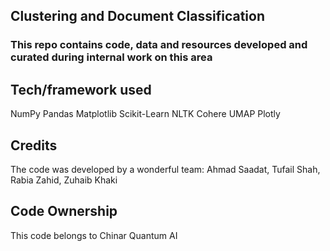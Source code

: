 ## Clustering and Document Classification

### This repo contains code, data and resources developed and curated during internal work on this area

## Tech/framework used
NumPy
Pandas
Matplotlib
Scikit-Learn
NLTK
Cohere
UMAP
Plotly

## Credits
The code was developed by a wonderful team:
Ahmad Saadat, Tufail Shah, Rabia Zahid, Zuhaib Khaki


## Code Ownership
This code belongs to Chinar Quantum AI
